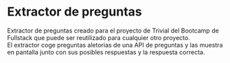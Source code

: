 # Extractor de preguntas
Extractor de preguntas creado para el proyecto de Trivial del Bootcamp de Fullstack que puede ser reutilizado para cualquier otro proyecto. <br>
El extractor coge preguntas aletorias de una API de preguntas y las muestra en pantalla junto con sus posibles respuestas y la respuesta correcta.
